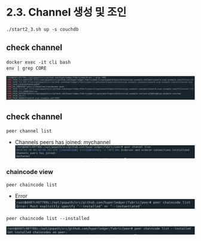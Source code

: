 # 2.3. Channel 생성 및 조인
```
./start2_3.sh up -s couchdb
```

## check channel
```shell
docker exec -it cli bash
env | grep CORE
```
![](https://github.com/skblockedu/edu19/blob/master/images/Session2_3_1.png)

## check channel
```
peer channel list
```
* Channels peers has joined: mychannel
![](https://github.com/skblockedu/edu19/blob/master/images/Session2_3_2.png)

### chaincode view
```
peer chaincode list
```
* Error
![](https://github.com/skblockedu/edu19/blob/master/images/Session2_3_3.png)

```
peer chaincode list --installed
```
![](https://github.com/skblockedu/edu19/blob/master/images/Session2_3_4.png)
